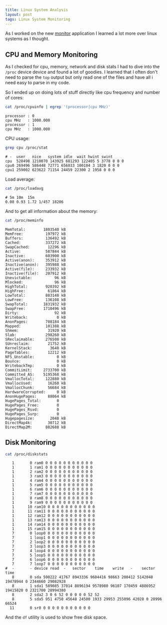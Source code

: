 ```yaml
---
title: Linux System Analysis
layout: post
tags: Linux System Monitoring
---
```


As I worked on the new [monitor](http://alinex.github.io/node-monitor/) application
I learned a lot more over linux systems as I thought.

CPU and Memory Monitoring
----------------------------------------------------------------
As I checked for cpu, memory, network and disk stats I had to dive into the `/proc` device
device and found a lot of goodies. I learned that I often don't need to parse
the `top` output but only read one of the files and have all i need easy to parse
in my code.

So I ended up on doing lots of stuff directly like cpu frequency and number of cores:

``` bash
cat /proc/cpuinfo | egrep '(processor|cpu MHz)'
```

``` text
processor : 0
cpu MHz   : 1000.000
processor : 1
cpu MHz   : 1000.000
```
CPU usage:

``` bash
grep cpu /proc/stat
```

``` text
# -  user   nice   system idle  wait hwint swint
cpu  528498 1210070 143925 681293 122405 5 3778 0 0 0
cpu0 269496 586448 72771 656833 100104 3 1820 0 0 0
cpu1 259002 623622 71154 24459 22300 2 1958 0 0 0
```

Load average:

``` bash
cat /proc/loadavg
```

``` text
# 5m 10m  15m
0.08 0.93 1.72 1/457 18206
```

And to get all information about the memory:

``` bash
cat /proc/meminfo
```

``` text
MemTotal:        1803540 kB
MemFree:          197972 kB
Buffers:          136492 kB
Cached:           337272 kB
SwapCached:        12296 kB
Active:           587844 kB
Inactive:         603900 kB
Active(anon):     353912 kB
Inactive(anon):   395988 kB
Active(file):     233932 kB
Inactive(file):   207912 kB
Unevictable:          96 kB
Mlocked:              96 kB
HighTotal:        920392 kB
HighFree:          61864 kB
LowTotal:         883148 kB
LowFree:          136108 kB
SwapTotal:       1831932 kB
SwapFree:        1710496 kB
Dirty:                92 kB
Writeback:             0 kB
AnonPages:        708184 kB
Mapped:           101388 kB
Shmem:             31920 kB
Slab:             298260 kB
SReclaimable:     276508 kB
SUnreclaim:        21752 kB
KernelStack:        3640 kB
PageTables:        12212 kB
NFS_Unstable:          0 kB
Bounce:                0 kB
WritebackTmp:          0 kB
CommitLimit:     2733700 kB
Committed_AS:    5195368 kB
VmallocTotal:     122880 kB
VmallocUsed:       16260 kB
VmallocChunk:      56684 kB
HardwareCorrupted:     0 kB
AnonHugePages:     88064 kB
HugePages_Total:       0
HugePages_Free:        0
HugePages_Rsvd:        0
HugePages_Surp:        0
Hugepagesize:       2048 kB
DirectMap4k:       30712 kB
DirectMap2M:      882688 kB
```

Disk Monitoring
----------------------------------------------------------------

``` bash
cat /proc/diskstats
```
``` text
   1       0 ram0 0 0 0 0 0 0 0 0 0 0 0
   1       1 ram1 0 0 0 0 0 0 0 0 0 0 0
   1       2 ram2 0 0 0 0 0 0 0 0 0 0 0
   1       3 ram3 0 0 0 0 0 0 0 0 0 0 0
   1       4 ram4 0 0 0 0 0 0 0 0 0 0 0
   1       5 ram5 0 0 0 0 0 0 0 0 0 0 0
   1       6 ram6 0 0 0 0 0 0 0 0 0 0 0
   1       7 ram7 0 0 0 0 0 0 0 0 0 0 0
   1       8 ram8 0 0 0 0 0 0 0 0 0 0 0
   1       9 ram9 0 0 0 0 0 0 0 0 0 0 0
   1      10 ram10 0 0 0 0 0 0 0 0 0 0 0
   1      11 ram11 0 0 0 0 0 0 0 0 0 0 0
   1      12 ram12 0 0 0 0 0 0 0 0 0 0 0
   1      13 ram13 0 0 0 0 0 0 0 0 0 0 0
   1      14 ram14 0 0 0 0 0 0 0 0 0 0 0
   1      15 ram15 0 0 0 0 0 0 0 0 0 0 0
   7       0 loop0 0 0 0 0 0 0 0 0 0 0 0
   7       1 loop1 0 0 0 0 0 0 0 0 0 0 0
   7       2 loop2 0 0 0 0 0 0 0 0 0 0 0
   7       3 loop3 0 0 0 0 0 0 0 0 0 0 0
   7       4 loop4 0 0 0 0 0 0 0 0 0 0 0
   7       5 loop5 0 0 0 0 0 0 0 0 0 0 0
   7       6 loop6 0 0 0 0 0 0 0 0 0 0 0
   7       7 loop7 0 0 0 0 0 0 0 0 0 0 0
#  -       - device read  -   sector    time    write   -    sector  time
   8       0 sda 590222 41767 8943336 9604416 98663 200412 5142048 19478944 0 2344660 29082928
   8       1 sda1 589085 37014 8896194 9578980 96107 170459 4886952 19415820 0 2321700 28994380
   8       2 sda2 3 0 6 52 0 0 0 0 0 52 52
   8       5 sda5 951 4750 45648 24500 1933 29953 255096 42028 0 28996 66524
  11       0 sr0 0 0 0 0 0 0 0 0 0 0 0
```

And the `df` utility is used to show free disk space.
